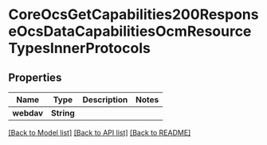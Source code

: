 # CoreOcsGetCapabilities200ResponseOcsDataCapabilitiesOcmResourceTypesInnerProtocols

## Properties

Name | Type | Description | Notes
------------ | ------------- | ------------- | -------------
**webdav** | **String** |  | 

[[Back to Model list]](../README.md#documentation-for-models) [[Back to API list]](../README.md#documentation-for-api-endpoints) [[Back to README]](../README.md)


